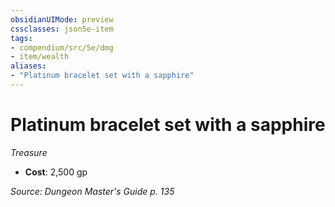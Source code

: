 ```yaml
---
obsidianUIMode: preview
cssclasses: json5e-item
tags:
- compendium/src/5e/dmg
- item/wealth
aliases: 
- "Platinum bracelet set with a sapphire"
---
```

# Platinum bracelet set with a sapphire
*Treasure*  

- **Cost**: 2,500 gp

*Source: Dungeon Master's Guide p. 135*